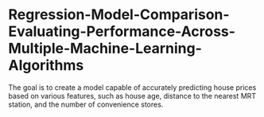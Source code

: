 # Regression-Model-Comparison-Evaluating-Performance-Across-Multiple-Machine-Learning-Algorithms
The goal is to create a model capable of accurately predicting house prices based on various features, such as house age, distance to the nearest MRT station, and the number of convenience stores.
